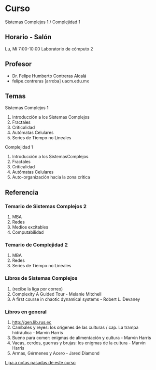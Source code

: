 # Curso
Sistemas Complejos 1 /
Complejidad 1

## Horario - Salón

Lu, Mi 7:00-10:00
Laboratorio de cómputo 2

## Profesor

* Dr. Felipe Humberto Contreras Alcalá
* felipe.contreras [arroba] uacm.edu.mx

## Temas

Sistemas Complejos 1

1. Introducción a los Sistemas Complejos
1. Fractales
1. Criticalidad
1. Autómatas Celulares
1. Series de Tiempo no Lineales

Complejidad 1

1. Introducción a los SistemasComplejos
1. Fractales
1. Criticalidad
1. Autómatas Celulares
1. Auto-organización hacia la zona crítica 

## Referencia

### Temario de Sistemas Complejos 2

1. MBA
1. Redes
1. Medios excitables
1. Computabilidad

### Temario de Complejidad 2

1. MBA
1. Redes
1. Series de Tiempo no Lineales

### Libros de Sistemas Complejos

1. (recibe la liga por correo)
1. Complexity A Guided Tour - Melanie Mitchell
1. A first course in chaotic dynamical systems - Robert L. Devaney

### Libros en general

1. http://gen.lib.rus.ec
1. Caníbales y reyes: los orígenes de las culturas / cap. La trampa hidráulica - Marvin Harris
1. Bueno para comer: enigmas de alimentación y cultura - Marvin Harris
1. Vacas, cerdos, guerras y brujas: los enigmas de la cultura - Marvin Harris
1. Armas, Gérmenes y Acero - Jared Diamond

[Liga a notas pasadas de este curso](https://github.com/fhca/Complejidad1\_2018)




